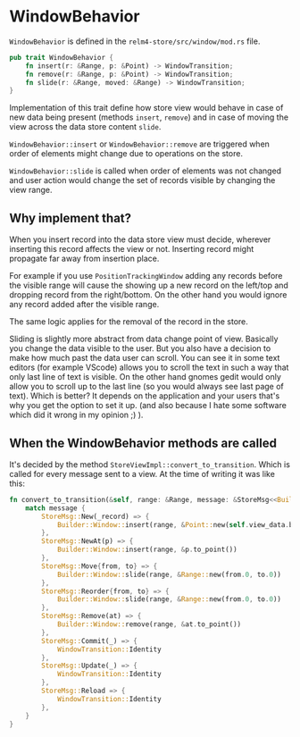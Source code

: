 # WindowBehavior

`WindowBehavior` is defined in the `relm4-store/src/window/mod.rs` file.

```rust
pub trait WindowBehavior {
    fn insert(r: &Range, p: &Point) -> WindowTransition;
    fn remove(r: &Range, p: &Point) -> WindowTransition;
    fn slide(r: &Range, moved: &Range) -> WindowTransition;
}
```

Implementation of this trait define how store view would behave in case of
new data being present (methods `insert`, `remove`) and in case of moving
the view across the data store content `slide`.

`WindowBehavior::insert` or `WindowBehavior::remove` are triggered when order
of elements might change due to operations on the store.

`WindowBehavior::slide` is called when order of elements was not changed and
user action would change the set of records visible by changing the view range.

## Why implement that?

When you insert record into the data store view must decide, wherever inserting
this record affects the view or not. Inserting record might propagate far away
from insertion place.

For example if you use `PositionTrackingWindow` adding any records before the visible
range will cause the showing up a new record on the left/top and dropping record from
the right/bottom. On the other hand you would ignore any record added after the
visible range.

The same logic applies for the removal of the record in the store.

Sliding is slightly more abstract from data change point of view. Basically you change
the data visible to the user. But you also have a decision to make how much past
the data user can scroll. You can see it in some text editors (for example VScode)
allows you to scroll the text in such a way that only last line of text is visible.
On the other hand gnomes gedit would only allow you to scroll up to the
last line (so you would always see last page of text). Which is better? It depends
on the application and your users that's why you get the option to set it up.
(and also because I hate some software which did it wrong in my opinion ;) ).

## When the WindowBehavior methods are called

It's decided by the method `StoreViewImpl::convert_to_transition`. Which is called for
every message sent to a view. At the time of writing it was like this:

```rust
fn convert_to_transition(&self, range: &Range, message: &StoreMsg<<Builder::Store as DataStoreBase>::Model>) -> WindowTransition {
    match message {
        StoreMsg::New(_record) => {
            Builder::Window::insert(range, &Point::new(self.view_data.borrow().len()))
        },
        StoreMsg::NewAt(p) => {
            Builder::Window::insert(range, &p.to_point())
        },
        StoreMsg::Move{from, to} => {
            Builder::Window::slide(range, &Range::new(from.0, to.0))
        },
        StoreMsg::Reorder{from, to} => {
            Builder::Window::slide(range, &Range::new(from.0, to.0))
        },
        StoreMsg::Remove(at) => {
            Builder::Window::remove(range, &at.to_point())
        },
        StoreMsg::Commit(_) => {
            WindowTransition::Identity
        },
        StoreMsg::Update(_) => {
            WindowTransition::Identity
        },
        StoreMsg::Reload => {
            WindowTransition::Identity
        },
    }
}
```
